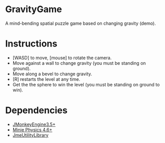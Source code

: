 # GravityGame
A mind-bending spatial puzzle game based on changing gravity (demo).

# Instructions
* [WASD] to move, [mouse] to rotate the camera.
* Move against a wall to change gravity (you must be standing on ground).
* Move along a bevel to change gravity.
* [R] restarts the level at any time.
* Get the the sphere to win the level (you must be standing on ground to win).

# Dependencies
* [JMonkeyEngine3.5+](https://github.com/jMonkeyEngine/jmonkeyengine)
* [Minie Physics 4.6+](https://github.com/stephengold/Minie)
* [JmeUtilityLibrary](https://github.com/codex128/JmeUtilityLibrary)
